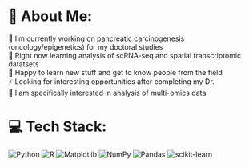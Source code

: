 # 💫 About Me:
🔭 I’m currently working on pancreatic carcinogenesis (oncology/epigenetics) for my doctoral studies<br>🌱 Right now learning analysis of scRNA-seq and spatial transcriptomic datatsets<br>💬 Happy to learn new stuff and get to know people from the field <br>⚡ Looking for interesting opportunities after completing my Dr. <br> 💜 I am specifically interested in analysis of multi-omics data


# 💻 Tech Stack:
![Python](https://img.shields.io/badge/python-3670A0?style=for-the-badge&logo=python&logoColor=ffdd54) ![R](https://img.shields.io/badge/r-%23276DC3.svg?style=for-the-badge&logo=r&logoColor=white) ![Matplotlib](https://img.shields.io/badge/Matplotlib-%23ffffff.svg?style=for-the-badge&logo=Matplotlib&logoColor=black) ![NumPy](https://img.shields.io/badge/numpy-%23013243.svg?style=for-the-badge&logo=numpy&logoColor=white) ![Pandas](https://img.shields.io/badge/pandas-%23150458.svg?style=for-the-badge&logo=pandas&logoColor=white) ![scikit-learn](https://img.shields.io/badge/scikit--learn-%23F7931E.svg?style=for-the-badge&logo=scikit-learn&logoColor=white)

